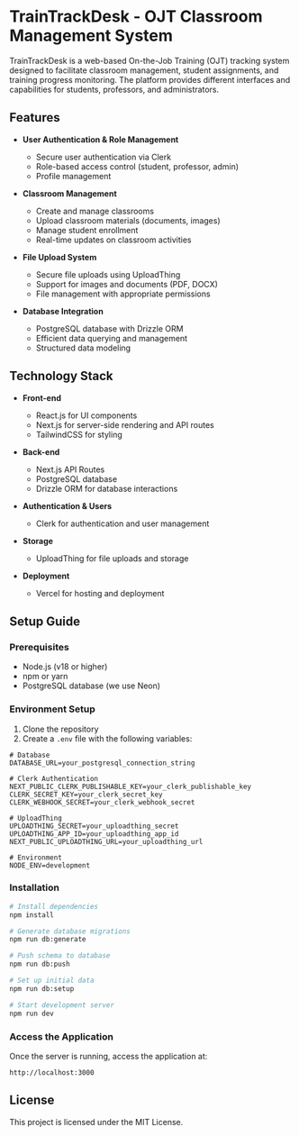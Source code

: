 # TrainTrackDesk - OJT Classroom Management System

TrainTrackDesk is a web-based On-the-Job Training (OJT) tracking system designed to facilitate classroom management, student assignments, and training progress monitoring. The platform provides different interfaces and capabilities for students, professors, and administrators.

## Features

- **User Authentication & Role Management**
  - Secure user authentication via Clerk
  - Role-based access control (student, professor, admin)
  - Profile management

- **Classroom Management**
  - Create and manage classrooms
  - Upload classroom materials (documents, images)
  - Manage student enrollment
  - Real-time updates on classroom activities

- **File Upload System**
  - Secure file uploads using UploadThing
  - Support for images and documents (PDF, DOCX)
  - File management with appropriate permissions

- **Database Integration**
  - PostgreSQL database with Drizzle ORM
  - Efficient data querying and management
  - Structured data modeling

## Technology Stack

- **Front-end**
  - React.js for UI components
  - Next.js for server-side rendering and API routes
  - TailwindCSS for styling

- **Back-end**
  - Next.js API Routes
  - PostgreSQL database
  - Drizzle ORM for database interactions

- **Authentication & Users**
  - Clerk for authentication and user management

- **Storage**
  - UploadThing for file uploads and storage

- **Deployment**
  - Vercel for hosting and deployment

## Setup Guide

### Prerequisites

- Node.js (v18 or higher)
- npm or yarn
- PostgreSQL database (we use Neon)

### Environment Setup

1. Clone the repository
2. Create a `.env` file with the following variables:

```
# Database
DATABASE_URL=your_postgresql_connection_string

# Clerk Authentication
NEXT_PUBLIC_CLERK_PUBLISHABLE_KEY=your_clerk_publishable_key
CLERK_SECRET_KEY=your_clerk_secret_key
CLERK_WEBHOOK_SECRET=your_clerk_webhook_secret

# UploadThing
UPLOADTHING_SECRET=your_uploadthing_secret
UPLOADTHING_APP_ID=your_uploadthing_app_id
NEXT_PUBLIC_UPLOADTHING_URL=your_uploadthing_url

# Environment
NODE_ENV=development
```

### Installation

```bash
# Install dependencies
npm install

# Generate database migrations
npm run db:generate

# Push schema to database
npm run db:push

# Set up initial data
npm run db:setup

# Start development server
npm run dev
```

### Access the Application

Once the server is running, access the application at:

```
http://localhost:3000
```

## License

This project is licensed under the MIT License.
